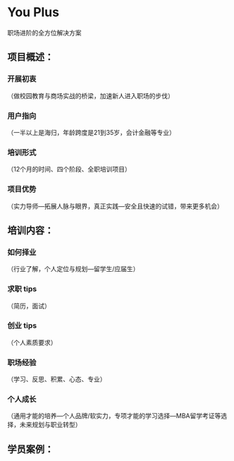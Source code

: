 # You Plus
职场进阶的全方位解决方案

## 项目概述：

### 开展初衷
（做校园教育与商场实战的桥梁，加速新人进入职场的步伐）
### 用户指向
（一半以上是海归，年龄跨度是21到35岁，会计金融等专业）
### 培训形式
（12个月的时间、四个阶段、全职培训项目）
### 项目优势
（实力导师—拓展人脉与眼界，真正实践—安全且快速的试错，带来更多机会）

## 培训内容：

### 如何择业
（行业了解，个人定位与规划—留学生/应届生）
### 求职 tips
（简历，面试）
### 创业 tips
（个人素质要求）
### 职场经验
（学习、反思、积累、心态、专业）
### 个人成长
（通用才能的培养—个人品牌/软实力，专项才能的学习选择—MBA留学考证等选择，未来规划与职业转型）

## 学员案例：
